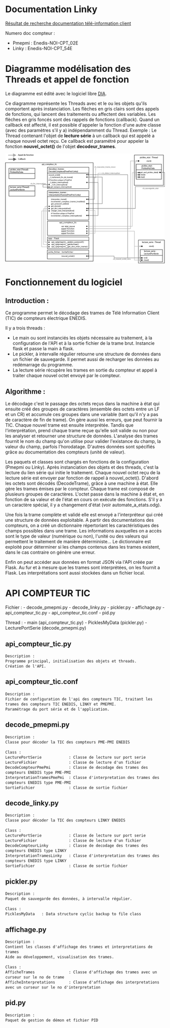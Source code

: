 # Documentation Linky
[Résultat de recherche documentation télé-information client](https://www.enedis.fr/recherche?page=0%2C0%2C0%2C0&keywords=t%C3%A9l%C3%A9-information&types%5Bnews%5D=0&types%5Bpage%5D=0&types%5Bdocument%5D=0&types%5Bvideo%5D=0&index=documents)

Numero doc compteur :
   - Pmepmi : Enedis-NOI-CPT_02E
   - Linky  : Enedis-NOI-CPT_54E

# Diagramme modélisation des Threads et appel de fonction
Le diagramme est édité avec le logiciel libre [DIA](http://dia-installer.de/).

Ce diagramme représente les Threads avec et le ou les objets qu'ils comportent après instanciation. Les flèches en gris clairs sont des appels de fonctions, qui lancent des traitements ou affectent des variables. Les flèches en gris foncés sont des rappels de fonctions (callback). Quand un callback est affecté, il est possible d'appeler la fonction d'une autre classe (avec des paramètres s'il y a) indépendamment du Thread.
Exemple : Le Thread contenant l'objet de **lecture série** à un callback qui est appelé a chaque nouvel octet reçu. Ce callback est paramétré pour appeler la fonction **nouvel_octet()** de l'objet **decodeur_trames**.

![Image Diagramme des threads, objets et appels](./Diagramme_API/Diagramme_API_Compteur_TIC-Thread_Class_Function_1920x.png)

# Fonctionnement du logiciel
## Introduction :
Ce programme permet le décodage des trames de Télé Information Client (TIC) de compteurs électrique ENEDIS.

Il y a trois threads :
- Le main ou sont instanciés les objets nécessaire au traitement, à la configuration de l'API et à la sortie fichier de la trame brut. Instancie flask et passe la main à flask.
- Le pickler, à intervalle régulier retourne une structure de données dans un fichier de sauvegarde. Il permet aussi de recharger les données au redémarrage du programme.
- La lecture série récupère les trames en sortie du compteur et appel à traiter chaque nouvel octet envoyé par le compteur.

## Algorithme :

Le décodage c'est le passage des octets reçus dans la machine à état qui ensuite créé des groupes de caractères (ensemble des octets entre un LF et un CR) et accumule ces groupes dans une variable (tant qu'il n'y a pas de caractère de fin de trame). On gère aussi les erreurs, que peut fournir la TIC. Chaque nouvel trame est ensuite interprétée.
Tandis que l'interprétation, prend chaque trame reçue qu'elle soit valide ou non pour les analyser et retourner une structure de données. L'analyse des trames fournit le nom du champ qu'on utilise pour valider l'existance du champ, la valeur du champ, parfois l'horodatage. D'autres données sont spécifiés grâce au documentation des compteurs (unité de valeur).

Les paquets  et classes sont chargés en fonctions de la configuration (Pmepmi ou Linky). Après instanciation des objets et des threads, c'est la lecture du lien série qui initie le traitement. Chaque nouvel octet reçu de la lecture série est envoyer par fonction de rappel à nouvel_octet(). D'abord les octets sont décodés (DecodeTrame), grâce à une machine à état. Elle gère les trames émises par le compteur. Chaque trame est composé de plusieurs groupes de caractères. L'octet passe dans la machine à état et, en fonction de sa valeur et de l'état en cours on exécute des fonctions. S'il y a un caractère spécial, il y a changement d'état (voir automate_a_etats.odg).

Une fois la trame complète et validé elle est envoyé a l'interpréteur qui créé une structure de données exploitable. A partir des documentations des compteurs, on a créé un dictionnaire répertoriant les caractéristiques des champs possibles dans une trame. Les informations auxquelles on a accès sont le type de valeur (numérique ou non), l'unité ou des valeurs qui permettent le traitement de manière déterministe... Le dictionnaire est exploité pour déterminer si les champs contenus dans les trames existent, dans le cas contraire on génère une erreur.

Enfin on peut accéder aux données en format JSON via l'API créée par Flask. Au fur et à mesure que les trames sont interprétées, on les fournit a Flask. Les interprétations sont aussi stockées dans un fichier local.

# API COMPTEUR TIC
Fichier :
    - decode_pmepmi.py
    - decode_linky.py
    - pickler.py
    - affichage.py
    - api_compteur_tic.py
    - api_compteur_tic.conf
    - pid.py

Thread :
    - main (api_compteur_tic.py)
    - PicklesMyData (pickler.py)
    - LecturePortSerie (decode_pmepmi.py)

## api_compteur_tic.py
    Description :
    Programme principal, initialisation des objets et threads.
    Création de l'API.

## api_compteur_tic.conf
    Description :
    Fichier de configuration de l'api des compteurs TIC, traitant les trames des compteurs TIC ENEDIS, LINKY et PMEPMI.
    Paramétrage du port série et de l'application.

## decode_pmepmi.py
    Description :
    Classe pour décoder la TIC des compteurs PME-PMI ENEDIS

    Class :
    LecturePortSerie            : Classe de lecture sur port serie
    LectureFichier              : Classe de lecture d'un fichier
    DecodeCompteurPmePmi        : Classe de decodage des trames des compteurs ENEDIS type PME-PMI
    InterpretationTramesPmePmi  : Classe d'interpretation des trames des compteurs ENEDIS type PME-PMI
    SortieFichier               : Classe de sortie fichier

## decode_linky.py
    Description :
    Classe pour décoder la TIC des compteurs LINKY ENEDIS

    Class :
    LecturePortSerie            : Classe de lecture sur port serie
    LectureFichier              : Classe de lecture d'un fichier
    DecodeCompteurLinky         : Classe de decodage des trames des compteurs ENEDIS type LINKY
    InterpretationTramesLinky   : Classe d'interpretation des trames des compteurs ENEDIS type LINKY
    SortieFichier               : Classe de sortie fichier

## pickler.py
    Description :
    Paquet de sauvegarde des données, à intervalle régulier.

    Class :
    PicklesMyData   : Data structure cyclic backup to file class

## affichage.py
    Description :
    Contient les classes d'affichage des trames et interpretations de trames
    Aide au développement, visualisation des trames.

    Class :
    AfficheTrames               : Classe d'affichage des trames avec un curseur sur le no de trame
    AfficheInterpretations      : Classe d'affichage des interpretations avec un curseur sur le no d'interpretation

## pid.py
    Description :
    Paquet de gestion de démon et fichier PID
